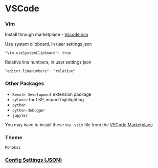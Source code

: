 # VSCode


### Vim
Install through marketplace - [Vscode vim](https://github.com/VSCodeVim/Vim)

Use system clipboard, in user settings json

    "vim.useSystemClipboard": true

Relative line numbers, in user settings json

    "editor.lineNumbers": "relative"

### Other Packages
- `Remote Development` extension package
- `pylance` for LSP, import highlighting
- `python`
- `python-debugger`
- `jupyter`

You may have to install these via `.vsix` file from the [VSCode Marketplace](https://marketplace.visualstudio.com/VSCode)


### Theme 
`Monokai`

### [Config Settings (JSON)](settings.json)
